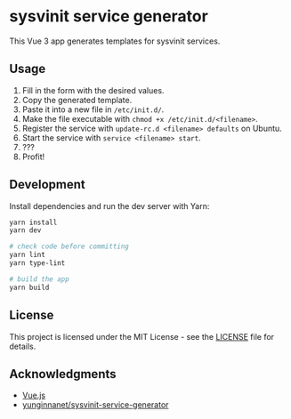 # sysvinit service generator

This Vue 3 app generates templates for sysvinit services.

## Usage

1. Fill in the form with the desired values.
2. Copy the generated template.
3. Paste it into a new file in `/etc/init.d/`.
4. Make the file executable with `chmod +x /etc/init.d/<filename>`.
5. Register the service with `update-rc.d <filename> defaults` on Ubuntu.
6. Start the service with `service <filename> start`.
7. ???
8. Profit!

## Development

Install dependencies and run the dev server with Yarn:

```bash
yarn install
yarn dev

# check code before committing
yarn lint
yarn type-lint

# build the app
yarn build
```

## License

This project is licensed under the MIT License - see the [LICENSE](LICENSE) file for details.

## Acknowledgments

- [Vue.js](https://vuejs.org/)
- [yunginnanet/sysvinit-service-generator](https://github.com/yunginnanet/sysvinit-service-generator/)
